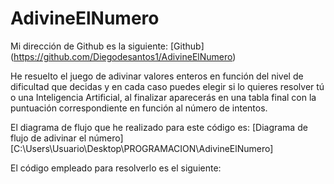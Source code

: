 # AdivineElNumero

Mi dirección de Github es la siguiente: [Github] (https://github.com/Diegodesantos1/AdivineElNumero)

He resuelto el juego de adivinar valores enteros en función del nivel de dificultad que decidas y en cada caso puedes elegir si lo quieres resolver tú o una Inteligencia Artificial, al finalizar aparecerás en una tabla final con la puntuación correspondiente en función al número de intentos.

El diagrama de flujo que he realizado para este código es:
[Diagrama de flujo de adivinar el número]
[C:\Users\Usuario\Desktop\PROGRAMACION\AdivineElNumero]

El código empleado para resolverlo es el siguiente:


```
